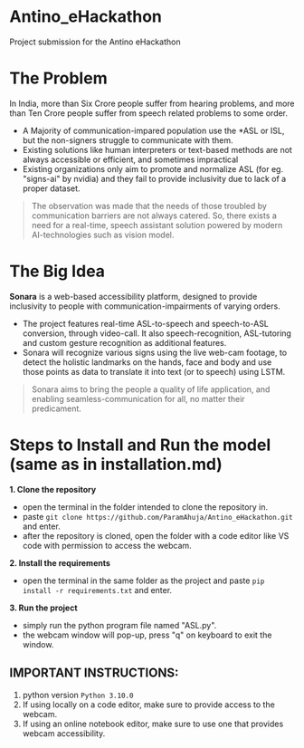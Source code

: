 # Antino_eHackathon
Project submission for the Antino eHackathon

# The Problem
In India, more than Six Crore people suffer from hearing problems, and more than Ten Crore people suffer from speech related problems to some order.
- A Majority of communication-impared population use the *ASL or ISL, but the non-signers struggle to communicate with them.
- Existing solutions like human interpreters or text-based methods are not always accessible or efficient, and sometimes impractical
- Existing organizations only aim to promote and normalize ASL (for eg. "signs-ai" by nvidia) and they fail to provide inclusivity due to lack of a proper dataset. 
> The observation was made that the needs of those troubled by communication barriers are not always catered. So, there exists a need for a real-time, speech assistant solution powered by modern AI-technologies such as vision model.

# The Big Idea
**Sonara** is a web-based accessibility platform, designed to provide inclusivity to people with communication-impairments of varying orders.
- The project features real-time ASL-to-speech and speech-to-ASL conversion, through video-call. It also speech-recognition, ASL-tutoring and custom gesture recognition as additional features.
- Sonara will recognize various signs using the live web-cam footage, to detect the holistic landmarks on the hands, face and body and use those points as data to translate it into text (or to speech) using LSTM.
> Sonara aims to bring the people a quality of life application, and enabling seamless-communication for all, no matter their predicament.


# Steps to Install and Run the model (same as in installation.md)

**1. Clone the repository**
- open the terminal in the folder intended to clone the repository in.
- paste `git clone https://github.com/ParamAhuja/Antino_eHackathon.git` and enter.
- after the repository is cloned, open the folder with a code editor like VS code with permission to access the webcam.

**2. Install the requirements**
- open the terminal in the same folder as the project and paste `pip install -r requirements.txt` and enter.

**3. Run the project**
- simply run the python program file named "ASL.py".
- the webcam window will pop-up, press "q" on keyboard to exit the window.

## IMPORTANT INSTRUCTIONS:
1. python version `Python 3.10.0`
2. If using locally on a code editor, make sure to provide access to the webcam.
3. If using an online notebook editor, make sure to use one that provides webcam accessibility.